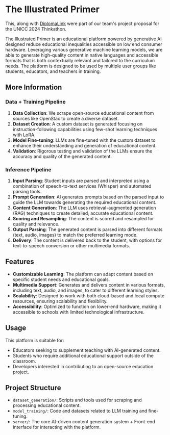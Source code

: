 # The Illustrated Primer

This, along with [DiplomaLink](https://github.com/81reap/diplomalink) were part of our team's project proposal for the UNICC 2024 Thinkathon. 

The Illustrated Primer is an educational platform powered by generative AI designed reduce educational inequalities accessible on low end consumer hardware. Leveraging various generative machine learning models, we are able to generate high-quality content in native languages and accessible formats that is both contextually relevant and tailored to the curriculum needs. The platform is designed to be used by multiple user groups like students, educators, and teachers in training.

## More Information

### Data + Training Pipeline

1. **Data Collection**: We scrape open-source educational content from sources like OpenStax to create a diverse dataset.
2. **Dataset Creation**: A custom dataset is generated focusing on instruction-following capabilities using few-shot learning techniques with LoRA.
3. **Model Fine-tuning**: LLMs are fine-tuned with the custom dataset to enhance their understanding and generation of educational content.
4. **Validation**: Rigorous testing and validation of the LLMs ensure the accuracy and quality of the generated content.

### Inference Pipeline

1. **Input Parsing**: Student inputs are parsed and interpreted using a combination of speech-to-text services (Whisper) and automated parsing tools.
2. **Prompt Generation**: AI generates prompts based on the parsed input to guide the LLM towards generating the required educational content.
3. **Content Generation**: The LLM uses retrieval-augmented generation (RAG) techniques to create detailed, accurate educational content.
4. **Scoring and Resampling**: The content is scored and resampled for quality and relevance.
5. **Output Parsing**: The generated content is parsed into different formats (text, audio, images) to match the preferred learning mode.
6. **Delivery**: The content is delivered back to the student, with options for text-to-speech conversion or other multimedia formats.

## Features

- **Customizable Learning**: The platform can adapt content based on specific student needs and educational goals.
- **Multimedia Support**: Generates and delivers content in various formats, including text, audio, and images, to cater to different learning styles.
- **Scalability**: Designed to work with both cloud-based and local compute resources, ensuring scalability and flexibility.
- **Accessibility**: Optimized to function on lower-end hardware, making it accessible to schools with limited technological infrastructure.

## Usage

This platform is suitable for:
- Educators seeking to supplement teaching with AI-generated content.
- Students who require additional educational support outside of the classroom.
- Developers interested in contributing to an open-source education project.

## Project Structure

- `dataset_generation/`: Scripts and tools used for scraping and processing educational content.
- `model_training/`: Code and datasets related to LLM training and fine-tuning.
- `server/`: The core AI-driven content generation system + Front-end interface for interacting with the platform.
